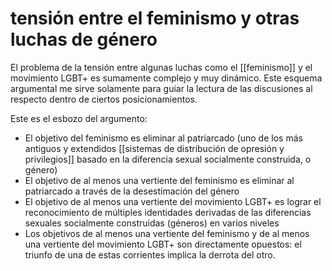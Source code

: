 # tensión entre el feminismo y otras luchas de género
El problema de la tensión entre algunas luchas como el [[feminismo]] y el movimiento LGBT+ es sumamente complejo y muy dinámico. Este esquema argumental me sirve solamente para guiar la lectura de las discusiones al respecto dentro de ciertos posicionamientos.

Este es el esbozo del argumento:

- El objetivo del feminismo es eliminar al patriarcado (uno de los más antiguos y extendidos [[sistemas de distribución de opresión y privilegios]] basado en la diferencia sexual socialmente construida, o género)
- El objetivo de al menos una vertiente del feminismo es eliminar al patriarcado a través de la desestimación del género
- El objetivo de al menos una vertiente del movimiento LGBT+ es lograr el reconocimiento de múltiples identidades derivadas de las diferencias sexuales socialmente construidas (géneros) en varios niveles
- Los objetivos de al menos una vertiente del feminismo y de al menos una vertiente del movimiento LGBT+ son directamente opuestos: el triunfo de una de estas corrientes implica la derrota del otro.
